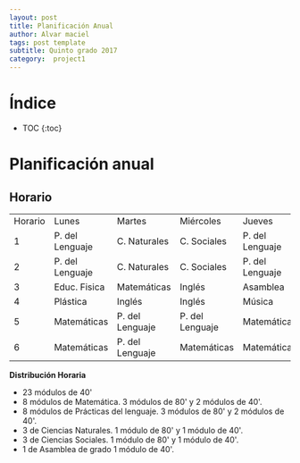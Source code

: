 ```yaml
---
layout: post
title: Planificación Anual
author: Alvar maciel
tags: post template
subtitle: Quinto grado 2017
category:  project1
---
```

<!-- Start Writing Below in Markdown -->

# Índice

* TOC
{:toc}


# Planificación anual



## Horario

<table>

<tr>
<td >Horario</td>
<td >Lunes</td>
<td >Martes</td>
<td >Miércoles</td>
<td >Jueves</td>
<td >Viernes</td>
</tr>


<tr>
<td  >1</td>
<td >P. del Lenguaje</td>
<td >C. Naturales</td>
<td >C. Sociales</td>
<td >P. del Lenguaje</td>
<td >Matemáticas</td>
</tr>


<tr>
<td  >2</td>
<td >P. del Lenguaje</td>
<td >C. Naturales</td>
<td >C. Sociales</td>
<td >P. del Lenguaje</td>
<td >Matemáticas</td>
</tr>


<tr>
<td  >3</td>
<td >Educ. Fisica</td>
<td >Matemáticas</td>
<td >Inglés</td>
<td >Asamblea</td>
<td >Educ. Física</td>
</tr>


<tr>
<td  >4</td>
<td >Plástica</td>
<td >Inglés</td>
<td >Inglés</td>
<td >Música</td>
<td >Tecnología</td>
</tr>


<tr>
<td  >5</td>
<td >Matemáticas</td>
<td >P. del Lenguaje</td>
<td >P. del Lenguaje</td>
<td >Matemáticas</td>
<td >C. Naturales</td>
</tr>


<tr>
<td  >6</td>
<td >Matemáticas</td>
<td >P. del Lenguaje</td>
<td >Matemáticas</td>
<td >Matemáticas</td>
<td >P. Del Lenguaje</td>
</tr>
</tbody>
</table>

**Distribución Horaria**

-   23 módulos de 40'
-   8 módulos de Matemática. 3 módulos de 80' y 2 módulos de 40'.
-   8 módulos de Prácticas del lenguaje. 3 módulos de 80' y 2 módulos de 40'.
-   3 de Ciencias Naturales. 1 módulo de 80' y 1 módulo de 40'.
-   3 de Ciencias Sociales. 1 módulo de 80' y 1 módulo de 40'.
-   1 de Asamblea de grado 1 módulo de 40'.


<a id="org40e8c94"></a>

